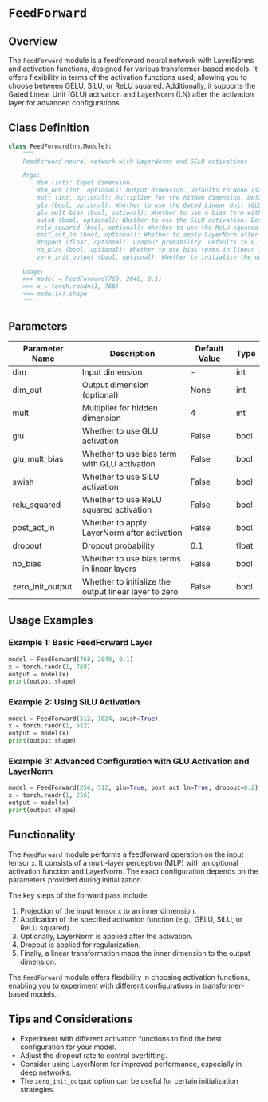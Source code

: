 # `FeedForward`

## Overview

The `FeedForward` module is a feedforward neural network with LayerNorms and activation functions, designed for various transformer-based models. It offers flexibility in terms of the activation functions used, allowing you to choose between GELU, SiLU, or ReLU squared. Additionally, it supports the Gated Linear Unit (GLU) activation and LayerNorm (LN) after the activation layer for advanced configurations.

## Class Definition

```python
class FeedForward(nn.Module):
    """
    Feedforward neural network with LayerNorms and GELU activations

    Args:
        dim (int): Input dimension.
        dim_out (int, optional): Output dimension. Defaults to None (same as input dimension).
        mult (int, optional): Multiplier for the hidden dimension. Defaults to 4.
        glu (bool, optional): Whether to use the Gated Linear Unit (GLU) activation. Defaults to False.
        glu_mult_bias (bool, optional): Whether to use a bias term with the GLU activation. Defaults to False.
        swish (bool, optional): Whether to use the SiLU activation. Defaults to False.
        relu_squared (bool, optional): Whether to use the ReLU squared activation. Defaults to False.
        post_act_ln (bool, optional): Whether to apply LayerNorm after activation. Defaults to False.
        dropout (float, optional): Dropout probability. Defaults to 0.1 .
        no_bias (bool, optional): Whether to use bias terms in linear layers. Defaults to False.
        zero_init_output (bool, optional): Whether to initialize the output linear layer to zero. Defaults to False.

    Usage:
    >>> model = FeedForward(768, 2048, 0.1)
    >>> x = torch.randn(1, 768)
    >>> model(x).shape
    """
```

## Parameters

| Parameter Name   | Description                                               | Default Value  | Type   |
| -----------------|-----------------------------------------------------------|-----------------|--------|
| dim              | Input dimension                                           | -               | int    |
| dim_out          | Output dimension (optional)                               | None            | int    |
| mult             | Multiplier for hidden dimension                           | 4               | int    |
| glu              | Whether to use GLU activation                             | False           | bool   |
| glu_mult_bias    | Whether to use bias term with GLU activation              | False           | bool   |
| swish            | Whether to use SiLU activation                            | False           | bool   |
| relu_squared     | Whether to use ReLU squared activation                     | False           | bool   |
| post_act_ln      | Whether to apply LayerNorm after activation               | False           | bool   |
| dropout          | Dropout probability                                       | 0.1             | float  |
| no_bias          | Whether to use bias terms in linear layers                | False           | bool   |
| zero_init_output | Whether to initialize the output linear layer to zero     | False           | bool   |

## Usage Examples

### Example 1: Basic FeedForward Layer

```python
model = FeedForward(768, 2048, 0.1)
x = torch.randn(1, 768)
output = model(x)
print(output.shape)
```

### Example 2: Using SiLU Activation

```python
model = FeedForward(512, 1024, swish=True)
x = torch.randn(1, 512)
output = model(x)
print(output.shape)
```

### Example 3: Advanced Configuration with GLU Activation and LayerNorm

```python
model = FeedForward(256, 512, glu=True, post_act_ln=True, dropout=0.2)
x = torch.randn(1, 256)
output = model(x)
print(output.shape)
```

## Functionality

The `FeedForward` module performs a feedforward operation on the input tensor `x`. It consists of a multi-layer perceptron (MLP) with an optional activation function and LayerNorm. The exact configuration depends on the parameters provided during initialization.

The key steps of the forward pass include:
1. Projection of the input tensor `x` to an inner dimension.
2. Application of the specified activation function (e.g., GELU, SiLU, or ReLU squared).
3. Optionally, LayerNorm is applied after the activation.
4. Dropout is applied for regularization.
5. Finally, a linear transformation maps the inner dimension to the output dimension.

The `FeedForward` module offers flexibility in choosing activation functions, enabling you to experiment with different configurations in transformer-based models.

## Tips and Considerations

- Experiment with different activation functions to find the best configuration for your model.
- Adjust the dropout rate to control overfitting.
- Consider using LayerNorm for improved performance, especially in deep networks.
- The `zero_init_output` option can be useful for certain initialization strategies.
